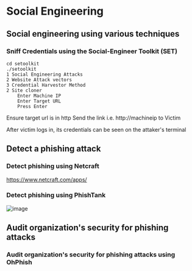 # Social Engineering

## 	Social engineering using various techniques

### Sniff Credentials using the Social-Engineer Toolkit (SET)
```
cd setoolkit
./setoolkit
1 Social Engineering Attacks
2 Website Attack vectors
3 Credential Harvestor Method
2 Site cloner
	Enter Machine IP
	Enter Target URL
	Press Enter
```
Ensure target url is in http
Send the link i.e. http://machineip to Victim

After victim logs in, its credentials can be seen on the attaker's terminal

## Detect a phishing attack

### Detect phishing using Netcraft

https://www.netcraft.com/apps/

### Detect phishing using PhishTank

![image](https://user-images.githubusercontent.com/99377887/158000786-bb33dd61-93c4-4da8-9c5c-8fd9e82288f4.png)


## Audit organization's security for phishing attacks

### Audit organization's security for phishing attacks using OhPhish

